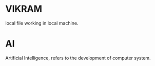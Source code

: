 # VIKRAM
 local file working in local machine.

 # AI
 Artificial Intelligence, refers to the development of computer system.